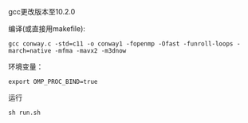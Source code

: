gcc更改版本至10.2.0

编译(或直接用makefile):	
```
gcc conway.c -std=c11 -o conway1 -fopenmp -Ofast -funroll-loops -march=native -mfma -mavx2 -m3dnow
```
环境变量：
```
export OMP_PROC_BIND=true
```
运行 
```
sh run.sh
```